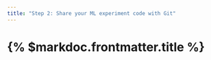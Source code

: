 ```yaml
---
title: "Step 2: Share your ML experiment code with Git"
---
```


# {% $markdoc.frontmatter.title %}
